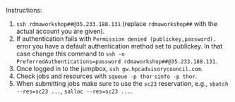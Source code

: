Instructions:

1. `ssh rdmaworkshop##@35.233.188.131` (replace `rdmaworkshop##` with the actual account you are given).
2. If authentication fails with `Permission denied (publickey,password).` error you have a default authentication method set to publickey. In that case change this command to `ssh -o PreferredAuthentications=password rdmaworkshop##@35.233.188.131`.
3. Once logged in to the jumpbox, `ssh gw.hpcadvisorycouncil.com`.
4. Check jobs and resources with `squeue -p thor` `sinfo -p thor`.
5. When submitting jobs make sure to use the `sc23` reservation, e.g., `sbatch --res=sc23 ...`, `salloc --res=sc23 ...`.
